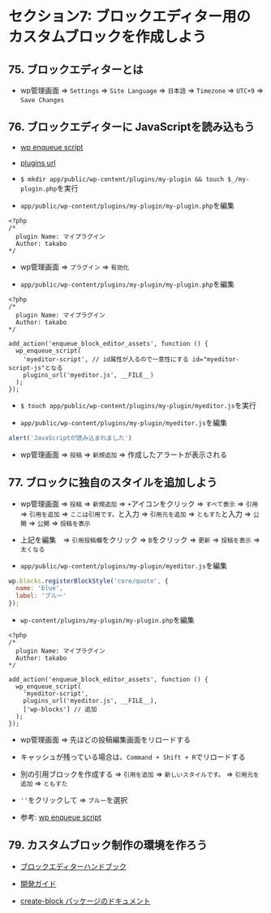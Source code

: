 # セクション7: ブロックエディター用のカスタムブロックを作成しよう

## 75. ブロックエディターとは

+ wp管理画面 => `Settings` => `Site Language` => `日本語` => `Timezone` => `UTC+9` => `Save Changes`<br>

## 76. ブロックエディターに JavaScriptを読み込もう

+ [wp enqueue script](https://wpdocs.osdn.jp/%E9%96%A2%E6%95%B0%E3%83%AA%E3%83%95%E3%82%A1%E3%83%AC%E3%83%B3%E3%82%B9/wp_enqueue_script) <br>

+ [plugins url](https://wpdocs.osdn.jp/%E9%96%A2%E6%95%B0%E3%83%AA%E3%83%95%E3%82%A1%E3%83%AC%E3%83%B3%E3%82%B9/plugins_url) <br>

+ `$ mkdir app/public/wp-content/plugins/my-plugin && touch $_/my-plugin.php`を実行<br>

+ `app/public/wp-content/plugins/my-plugin/my-plugin.php`を編集<br>

```php:my-plugin.php
<?php
/*
  plugin Name: マイプラグイン
  Author: takabo
*/
```

+ wp管理画面 => `プラグイン` => `有効化`<br>

+ `app/public/wp-content/plugins/my-plugin/my-plugin.php`を編集<br>

```php:my-plugin.php
<?php
/*
  plugin Name: マイプラグイン
  Author: takabo
*/

add_action('enqueue_block_editor_assets', function () {
  wp_enqueue_script(
    'myeditor-script', // id属性が入るので一意性にする id="myeditor-script-js"となる
    plugins_url('myeditor.js', __FILE__)
  );
});
```

+ `$ touch app/public/wp-content/plugins/my-plugin/myeditor.js`を実行<br>

+ `app/public/wp-content/plugins/my-plugin/myeditor.js`を編集<br>

```js:myeditor.js
alert('JavaScriptが読み込まれました')
```

+ wp管理画面 => `投稿` => `新規追加` => 作成したアラートが表示される<br>

## 77. ブロックに独自のスタイルを追加しよう

+ wp管理画面 => `投稿` => `新規追加` => `+`アイコンをクリック => `すべて表示` => `引用` => `引用を追加` => `ここは引用です。`と入力 => `引用元を追加` => `ともすた`と入力 => `公開` => `公開` => `投稿を表示`<br>

+ 上記を編集　=> `引用投稿欄`をクリック => `B`をクリック => `更新` => `投稿を表示` => `太くなる`<br>

+ `app/public/wp-content/plugins/my-plugin/myeditor.js`を編集<br>

```js:myeditor.js
wp.blocks.registerBlockStyle('core/quote', {
  name: 'blue',
  label: 'ブルー'
});
```

+ `wp-content/plugins/my-plugin/my-plugin.php`を編集<br>

```php:my-plugin.php
<?php
/*
  plugin Name: マイプラグイン
  Author: takabo
*/

add_action('enqueue_block_editor_assets', function () {
  wp_enqueue_script(
    'myeditor-script',
    plugins_url('myeditor.js', __FILE__),
    ['wp-blocks'] // 追加
  );
});
```

+ wp管理画面 => 先ほどの投稿編集画面をリロードする<br>

+ キャッシュが残っている場合は、`Command + Shift + R`でリロードする<br>

+ 別の引用ブロックを作成する => `引用を追加` => `新しいスタイルです。` => `引用元を追加` => `ともすた`<br>

+ `''`をクリックして => `ブルー`を選択<br>

+ 参考: [wp enqueue script](https://wpdocs.osdn.jp/%E9%96%A2%E6%95%B0%E3%83%AA%E3%83%95%E3%82%A1%E3%83%AC%E3%83%B3%E3%82%B9/wp_enqueue_script) <br>

## 79. カスタムブロック制作の環境を作ろう

+ [ブロックエディターハンドブック](https://ja.wordpress.org/team/handbook/block-editor/) <br>

+ [開発ガイド](https://ja.wordpress.org/team/handbook/block-editor/how-to-guides/) <br>

+ [create-block パッケージのドキュメント](https://ja.wordpress.org/team/handbook/block-editor/reference-guides/packages/packages-create-block/) <br>
